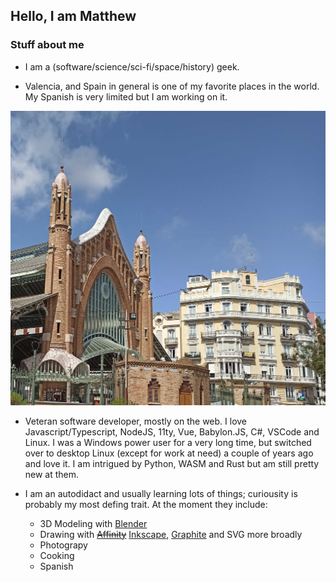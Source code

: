 ## Hello, I am Matthew

### Stuff about me

- I am a (software/science/sci-fi/space/history) geek. 

- Valencia, and Spain in general is one of my favorite places in the world. My Spanish is very limited but I am working on it. 
<img src="https://raw.githubusercontent.com/MatthewNichols/MatthewNichols/master/mercat-de-colon.jpg" alt="Mercat de Colón in Valencia" />

- Veteran software developer, mostly on the web. I love Javascript/Typescript, NodeJS, 11ty, Vue, Babylon.JS, C#, VSCode and Linux. I was a Windows power user for a very long time, but switched over to desktop Linux (except for work at need) a couple of years ago and love it. I am intrigued by Python, WASM and Rust but am still pretty new at them.

- I am an autodidact and usually learning lots of things; curiousity is probably my most defing trait. At the moment they include:
    - 3D Modeling with [Blender](https://www.blender.org/)
    - Drawing with ~~[Affinity](https://affinity.serif.com/en-us/)~~ [Inkscape](https://inkscape.org/), [Graphite](https://graphite.rs/) and SVG more broadly
    - Photograpy
    - Cooking
    - Spanish
